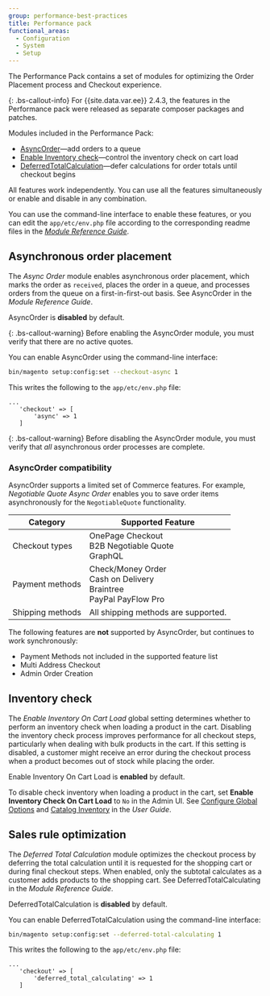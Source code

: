 ```yaml
---
group: performance-best-practices
title: Performance pack
functional_areas:
  - Configuration
  - System
  - Setup
---
```


The Performance Pack contains a set of modules for optimizing the Order Placement process and Checkout experience.

{: .bs-callout-info}
For {{site.data.var.ee}} 2.4.3, the features in the Performance pack were released as separate composer packages and patches.

Modules included in the Performance Pack:

-  [AsyncOrder](#asynchronous-order-placement)—add orders to a queue
-  [Enable Inventory check](#inventory-check)—control the inventory check on cart load
-  [DeferredTotalCalculation](#sales-rule-optimization)—defer calculations for order totals until checkout begins

All features work independently. You can use all the features simultaneously or enable and disable in any combination.

You can use the command-line interface to enable these features, or you can edit the `app/etc/env.php` file according to the corresponding readme files in the [_Module Reference Guide_][mrg].

## Asynchronous order placement

The _Async Order_ module enables asynchronous order placement, which marks the order as `received`, places the order in a queue, and processes orders from the queue on a first-in-first-out basis. See AsyncOrder in the _Module Reference Guide_.

AsyncOrder is **disabled** by default.

{: .bs-callout-warning}
Before enabling the AsyncOrder module, you must verify that there are no active quotes.

You can enable AsyncOrder using the command-line interface:

```bash
bin/magento setup:config:set --checkout-async 1
```

This writes the following to the `app/etc/env.php` file:

```php?start_inline=1
...
   'checkout' => [
       'async' => 1
   ]
```

{: .bs-callout-warning}
Before disabling the AsyncOrder module, you must verify that _all_ asynchronous order processes are complete.

### AsyncOrder compatibility

AsyncOrder supports a limited set of Commerce features. For example,  _Negotiable Quote Async Order_ enables you to save order items asynchronously for the `NegotiableQuote` functionality.

Category         | Supported Feature
---------------- | -----------------------
Checkout types   | OnePage Checkout<br>B2B Negotiable Quote<br>GraphQL
Payment methods  | Check/Money Order<br>Cash on Delivery<br>Braintree<br>PayPal PayFlow Pro
Shipping methods | All shipping methods are supported.

The following features are **not** supported by AsyncOrder, but continues to work synchronously:

-  Payment Methods not included in the supported feature list
-  Multi Address Checkout
-  Admin Order Creation

## Inventory check

The _Enable Inventory On Cart Load_ global setting determines whether to perform an inventory check when loading a product in the cart. Disabling the inventory check process improves performance for all checkout steps, particularly when dealing with bulk products in the cart. If this setting is disabled, a customer might receive an error during the checkout process when a product becomes out of stock while placing the order.

Enable Inventory On Cart Load is **enabled** by default.

To disable check inventory when loading a product in the cart, set **Enable Inventory Check On Cart Load** to `No` in the Admin UI. See [Configure Global Options][global] and [Catalog Inventory][inventory] in the _User Guide_.

## Sales rule optimization

The _Deferred Total Calculation_ module optimizes the checkout process by deferring the total calculation until it is requested for the shopping cart or during final checkout steps. When enabled, only the subtotal calculates as a customer adds products to the shopping cart. See DeferredTotalCalculating in the _Module Reference Guide_.

DeferredTotalCalculation is **disabled** by default.

You can enable DeferredTotalCalculation using the command-line interface:

```bash
bin/magento setup:config:set --deferred-total-calculating 1
```

This writes the following to the `app/etc/env.php` file:

```php?start_inline=1
...
   'checkout' => [
       'deferred_total_calculating' => 1
   ]
```

<!-- link definitions -->

[global]: https://docs.magento.com/user-guide/catalog/inventory-options-global.html
[inventory]: https://docs.magento.com/user-guide/configuration/catalog/inventory.html
[mrg]: {{site.baseurl}}{{site.gdeurl}}/mrg/intro.html